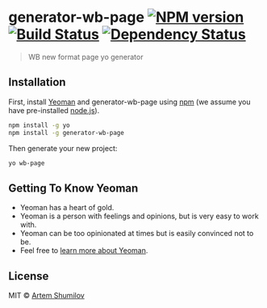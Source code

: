# generator-wb-page [![NPM version][npm-image]][npm-url] [![Build Status][travis-image]][travis-url] [![Dependency Status][daviddm-image]][daviddm-url]
> WB new format page yo generator

## Installation

First, install [Yeoman](http://yeoman.io) and generator-wb-page using [npm](https://www.npmjs.com/) (we assume you have pre-installed [node.js](https://nodejs.org/)).

```bash
npm install -g yo
npm install -g generator-wb-page
```

Then generate your new project:

```bash
yo wb-page
```

## Getting To Know Yeoman

 * Yeoman has a heart of gold.
 * Yeoman is a person with feelings and opinions, but is very easy to work with.
 * Yeoman can be too opinionated at times but is easily convinced not to be.
 * Feel free to [learn more about Yeoman](http://yeoman.io/).

## License

MIT © [Artem Shumilov]()


[npm-image]: https://badge.fury.io/js/generator-wb-page.svg
[npm-url]: https://npmjs.org/package/generator-wb-page
[travis-image]: https://travis-ci.com/artemshumil/generator-wb-page.svg?branch=master
[travis-url]: https://travis-ci.com/artemshumil/generator-wb-page
[daviddm-image]: https://david-dm.org/artemshumil/generator-wb-page.svg?theme=shields.io
[daviddm-url]: https://david-dm.org/artemshumil/generator-wb-page
